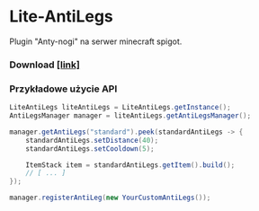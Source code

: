 # Lite-AntiLegs
Plugin "Anty-nogi" na serwer minecraft spigot.

### Download [[link]](https://github.com/LiteDevelopers/Lite-AntiLegs/releases) 

### Przykładowe użycie API 
```java
LiteAntiLegs liteAntiLegs = LiteAntiLegs.getInstance();
AntiLegsManager manager = liteAntiLegs.getAntiLegsManager();

manager.getAntiLegs("standard").peek(standardAntiLegs -> {
    standardAntiLegs.setDistance(40);
    standardAntiLegs.setCooldown(5);

    ItemStack item = standardAntiLegs.getItem().build();
    // [ ... ]
});

manager.registerAntiLeg(new YourCustomAntiLegs());
```
